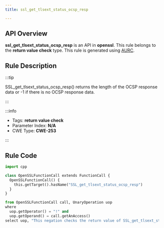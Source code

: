 ```yaml
---
title: ssl_get_tlsext_status_ocsp_resp

---
```



## API Overview
**ssl_get_tlsext_status_ocsp_resp** is an API in **openssl**. This rule belongs to the **return value check** type. This rule is generated using [AURC](../../tools/AURC).
## Rule Description

:::tip

SSL_get_tlsext_status_ocsp_resp() returns the length of the OCSP response data or -1 if there is no OCSP response data.

:::

:::info

- Tags: **return value check**
- Parameter Index: **N/A**
- CWE Type: **CWE-253**

:::

## Rule Code
```python
import cpp

class OpenSSLFunctionCall extends FunctionCall {
  OpenSSLFunctionCall() {
    this.getTarget().hasName("SSL_get_tlsext_status_ocsp_resp")
  }
}

from OpenSSLFunctionCall call, UnaryOperation uop
where
  uop.getOperator() = "!" and
  uop.getOperand() = call.getAnAccess()
select uop, "This negation checks the return value of SSL_get_tlsext_status_ocsp_resp."
```
